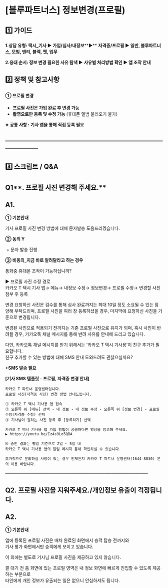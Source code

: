 # [블루파트너스] 정보변경(프로필)

**1️⃣ 가이드**
-----------

**1.상담 유형: 택시\_기사 ▶ 가입/심사/내정보****▶** **자격증/프로필 ▶ **일반, 블루파트너스, 모범, 벤티, 블랙, 펫, 업무****

**2.응대 순서: 정보 변경 필요한 사유 탐색 ▶** **사유별 처리방법 확인 ▶ 앱 조작 안내**

**2️⃣ 정책 및 참고사항**
-----------------

#### **①** **프로필 변경**

* **프로필 사진은 가입 완료 후 변경 가능**
* **촬영으로만 등록 및 수정 가능** (휴대폰 앨범 불러오기 불가)

**※ 공통 사항 : 기사 앱을 통해 직접 등록 필요**

**―****―****―****―****―****―****―****―****―****―****―****―****―****―****―****―****―****―****―****―****―****―****―****―****―****―****―****―****―**
-------------------------------------------------------------------------------------------------------------------------------------------------

**3️⃣ 스크립트 / Q&A**
------------------

**Q1****. 프로필 사진 변경해 주세요.**
---------------------------

**A1.**
-------

**① 기본안내**

기사 프로필 사진 변경 방법에 대해 문자발송 도움드리겠습니다.

**② 동의 Y**

 + 문자 발송 진행

**③ 비동의\_지금 바로 알려달라고 하는 경우**

통화중 휴대폰 조작이 가능하십니까?

▶ 프로필 사진 수정 경로  
카카오 T 택시 기사 앱→ 메뉴→ 내정보 수정→ 정보변경→ 프로필 수정→ 변경할 사진 첨부 후 등록

변경 요청하신 사진은 검수를 통해 심사 완료까지는 최대 10일 정도 소요될 수 있는 점 양해 부탁드리며, 프로필 사진을 여러 장 등록하셨을 경우, 마지막에 요청하신 사진을 기준으로 변경됩니다.

변경된 사진으로 적용되기 전까지는 기존 프로필 사진으로 유지가 되며, 혹시 사진이 반려될 경우, 카카오톡 채널 메시지를 통해 반려 사유를 안내해 드리고 있습니다.

다만, 카카오톡 채널 메시지를 받기 위해서는 '카카오 T 택시 기사용'이 친구 추가가 필요합니다.   
친구 추가할 수 있는 방법에 대해 SMS 안내 도와드려도 괜찮으실까요?

**+SMS 발송 필요**

**[기사 SMS 템플릿 - 프로필, 자격증 변경 안내]**

```
카카오 T 파트너 운영센터입니다.   
프로필 사진(자격증 사진) 변경 방법 안내드립니다.  
  
① 카카오 T 택시 기사용 앱 접속   
② 오른쪽 위 [메뉴] 선택 - 내 정보 - 내 정보 수정 - 오른쪽 위 [정보 변경] - 프로필 수정(자격증 수정) 선택   
③ 기사님이 원하는 사진 등록 후 [등록하기] 선택  
  
카카오 T 택시 기사용 앱 가입 방법이 궁금하다면 영상을 참고해 주세요.   
▶ https://youtu.be/Iz4s9Lo5QBA  
  
※ 승인 결과는 평일 기준으로 2일 ~ 5일 내   
카카오 T 택시 기사용 앱의 알림 메시지 통해 확인하실 수 있습니다.  
  
추가적으로 문의하실 사항이 있는 경우 언제든지 카카오 T 파트너 운영센터(1644-8830) 문의 이용 바랍니다.
```

──────────────────────────────────────────────

**Q2. 프로필 사진을 지워주세요./개인정보 유출이 걱정됩니다.**
--------------------------------------

**A2.**
-------

****① 기본안내****

앱에 등록된 프로필 사진은 배차 완료된 화면에서 승객 탑승 전까지와  
기사 평가 화면에서만 승객에게 보이고 있습니다.

이 외에는 별도로 기사님 프로필 사진을 제공하고 있지 않습니다.

콜 대기 전 홈 화면에 있는 프로필 영역은 내 정보 화면에 빠르게 진입할 수 있도록 제공하는 부분으로  
타인에게 개인 정보가 유출되는 일은 없으니 안심하셔도 됩니다.